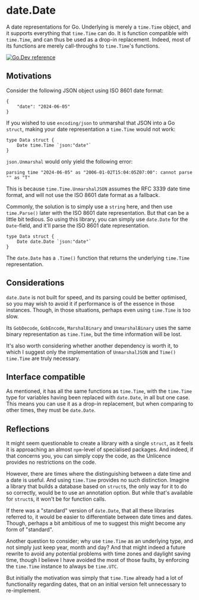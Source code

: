 date.Date
=========

A date representations for Go.  Underlying is merely a `time.Time` object, and
it supports everything that `time.Time` can do.  It is function compatible with
`time.Time`, and can thus be used as a drop-in replacement.  Indeed, most of its
functions are merely call-throughs to `time.Time`'s functions.

[![Go.Dev reference](https://img.shields.io/badge/go.dev-reference-blue?logo=go&logoColor=white)](https://pkg.go.dev/svip/date?tab=doc)

Motivations
-----------

Consider the following JSON object using ISO 8601 date format:

```
{
	"date": "2024-06-05"
}
```

If you wished to use `encoding/json` to unmarshal that JSON into a Go `struct`,
making your date representation a `time.Time` would not work:

```
type Data struct {
	Date time.Time `json:"date"`
}
```

`json.Unmarshal` would only yield the following error:

```
parsing time "2024-06-05" as "2006-01-02T15:04:05Z07:00": cannot parse "" as "T"
```

This is because `time.Time.UnmarshalJSON` assumes the RFC 3339 date time format,
and will not use the ISO 8601 date format as a fallback.

Commonly, the solution is to simply use a `string` here, and then use
`time.Parse()` later with the ISO 8601 date representation.  But that can be a
little bit tedious.  So using this library, you can simply use `date.Date` for
the `Date`-field, and it'll parse the ISO 8601 date representation.

```
type Data struct {
	Date date.Date `json:"date"`
}
```

The `date.Date` has a `.Time()` function that returns the underlying `time.Time`
representation.

Considerations
--------------

`date.Date` is not built for speed, and its parsing could be better optimised,
so you may wish to avoid it if performance is of the essence in those instances.
Though, in those situations, perhaps even using `time.Time` is too slow.

Its `GobDecode`, `GobEncode`, `MarshalBinary` and `UnmarshalBinary` uses the
same binary representation as `time.Time`, but the time information will be
lost.

It's also worth considering whether another dependency is worth it, to which
I suggest only the implementation of `UnmarshalJSON` and `Time() time.Time` are
truly necessary.

Interface compatible
--------------------

As mentioned, it has all the same functions as `time.Time`, with the
`time.Time` type for variables having been replaced with `date.Date`, in all
but one case.  This means you can use it as a drop-in replacement, but when
comparing to other times, they must be `date.Date`.

Reflections
-----------

It might seem questionable to create a library with a single `struct`, as it
feels it is approaching an almost `npm`-level of specialised packages.  And
indeed, if that concerns you, you can simply copy the code, as the Unlicence
provides no restrictions on the code.

However, there are times where the distinguishing between a date time and a
date is useful.  And using `time.Time` provides no such distinction.  Imagine
a library that builds a database based on `struct`s, the only way for it to do
so correctly, would be to use an annotation option.  But while that's available
for `struct`s, it won't be for function calls.

If there was a "standard" version of `date.Date`, that all these libraries
referred to, it would be easier to differentiate between date times and dates.
Though, perhaps a bit ambitious of me to suggest this might become any form of
"standard".

Another question to consider; why use `time.Time` as an underlying type, and
not simply just keep year, month and day?  And that might indeed a future
rewrite to avoid any potential problems with time zones and daylight saving
time, though I believe I have avoided the most of those faults, by enforcing the
`time.Time` instance to always be `time.UTC`.

But initially the motivation was simply that `time.Time` already had a lot of
functionality regarding dates, that on an initial version felt unnecessary to
re-implement.
